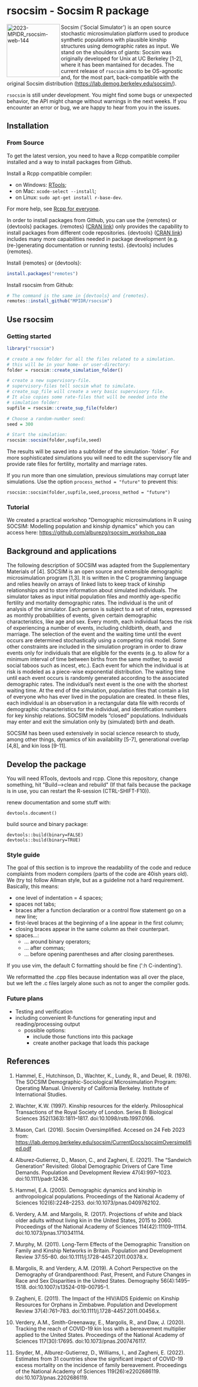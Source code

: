 # rsocsim - Socsim R package

<img align="left" width="144" alt="2023-MPIDR_rsocsim-web-144" src="https://user-images.githubusercontent.com/5939967/221559559-1233e070-0e0a-43a1-b451-a3215c0b7d4c.png">

Socsim ('Social Simulator') is an open source stochastic microsimulation platform used to produce synthetic populations with plausible kinship structures using demographic rates as input.
We stand on the shoulders of giants: Socsim was originally developed for Unix at UC Berkeley [1-2], where it has been mantained for decades. The current release of `rsocsim` aims to be OS-agnostic and, for the most part, back-compatible with the original Socsim distribution (https://lab.demog.berkeley.edu/socsim/).

`rsocsim` is still under development. You might find some bugs or unexpected behavior, the API might change without warnings in the next weeks.
If you encounter an error or bug, we are happy to hear from you in the issues.

## Installation


### From Source


To get the latest version, you need to have a Rcpp compatible compiler installed
and a way to install packages from Github.

Install a Rcpp compatible compiler:

- on Windows: [RTools](https://cran.r-project.org/bin/windows/Rtools/index.html);
- on Mac: `xcode-select --install`;
- on Linux: `sudo apt-get install r-base-dev`.
 
For more help, see [Rcpp for everyone](https://teuder.github.io/rcpp4everyone_en/020_install.html).

In order to install packages from Github, you can use the {remotes} or
{devtools} packages. {remotes} ([CRAN link](https://cran.r-project.org/web/packages/remotes/index.html))
only provides the capability to install packages from different code
repositories. {devtools} ([CRAN link](https://cran.r-project.org/web/packages/devtools/index.html))
includes many more capabilities needed in package development (e.g.
(re-)generating documentation or running tests). {devtools} includes {remotes}.


Install {remotes} or {devtools}:
````R
install.packages("remotes")
````

Install rsocsim from Github:
````R
# The command is the same in {devtools} and {remotes}.
remotes::install_github("MPIDR/rsocsim")
````

## Use rsocsim


### Getting started

````R
library("rsocsim")

# create a new folder for all the files related to a simulation.
# this will be in your home- or user-directory:
folder = rsocsim::create_simulation_folder()

# create a new supervisory-file.
# supervisory-files tell socsim what to simulate. 
# create_sup_file will create a very basic supervisory file.
# It also copies some rate-files that will be needed into the 
# simulation folder:
supfile = rsocsim::create_sup_file(folder)

# Choose a random-number seed:
seed = 300

# Start the simulation:
rsocsim::socsim(folder,supfile,seed)

````

The results will be saved into a subfolder of the  simulation-`folder´.
For more sophisticated simulations you will need to edit the supervisory
file and provide rate files for fertility, mortality and marriage rates.

If you run more than one simulation, previous simulations may corrupt
later simulations. Use the option `process_method = "future"` to prevent this:
```
rsocsim::socsim(folder,supfile,seed,process_method = "future")
```

### Tutorial

We created a practical workshop "Demographic microsimulations in R using SOCSIM: Modelling population and kinship dynamics" which you can access here:
https://github.com/alburezg/rsocsim_workshop_paa

## Background and applications

The following description of SOCSIM was adapted from the Supplementary Materials of [4]. 
SOCSIM is an open source and extensible demographic microsimulation program [1,3]. 
It is written in the C programming language and relies heavily on arrays of linked lists to keep track of kinship relationships and to store information about simulated individuals. 
The simulator takes as input initial population files and monthly age-specific fertility and mortality demographic rates. 
The individual is the unit of analysis of the simulator. 
Each person is subject to a set of rates, expressed as monthly probabilities of events, given certain demographic characteristics, like age and sex. 
Every month, each individual faces the risk of experiencing a number of events, including childbirth, death, and marriage. 
The selection of the event and the waiting time until the event occurs are determined stochastically using a competing risk model. 
Some other constraints are included in the simulation program in order to draw events only for individuals that are eligible for the events (e.g. to allow for a minimum interval of time between births from the same mother, to avoid social taboos such as incest, etc.). 
Each event for which the individual is at risk is modeled as a piece-wise exponential distribution. 
The waiting time until each event occurs is randomly generated according to the associated demographic rates. 
The individual’s next event is the one with the shortest waiting time. 
At the end of the simulation, population files that contain a list of everyone who has ever lived in the population are created. 
In these files, each individual is an observation in a rectangular data file with records of demographic characteristics for the individual, and identification numbers for key kinship relations.
SOCSIM models “closed” populations. 
Individuals may enter and exit the simulation only by (simulated) birth and death. 


SOCSIM has been used extensively in social science research to study, among other things, dynamics of kin availability [5-7], generational overlap [4,8], and kin loss [9-11].

## Develop the package

You will need RTools, devtools and rcpp.
Clone this repository, change something, hit "Build-->clean and rebuild"
(If that fails because the package is in use, you can restart the R-session (CTRL-SHIFT-F10)).


renew documentation and some stuff with:
```
devtools.document()
```

build source and binary package:
```
devtools::build(binary=FALSE)
devtools::build(binary=TRUE)
```
### Style guide

The goal of this section is to improve the readability of the code and reduce complaints from modern compilers (parts of the code are 40ish years old). We (try to) follow Allman style, but as a guideline not a hard requirement. Basically, this means:

- one level of indentation = 4 spaces;
- spaces not tabs;
- braces after a function declaration or a control flow statement go on a new line;
- first-level braces at the beginning of a line appear in the first column;
- closing braces appear in the same column as their counterpart.
- spaces...:
    - ... around binary operators;
    - ... after commas;
    - ... before opening parentheses and after closing parentheses.

If you use vim, the default C formatting should be fine (':h C-indenting').

We reformatted the .cpp files because indentation was all over the place, but we left the .c files largely alone such as not to anger the compiler gods.

### Future plans

* Testing and verification
* including convenient R-functions for generating input and reading/processing output
  * possible options:
    * include those functions into this package
    * create another package that loads this package


## References

1. Hammel, E., Hutchinson, D., Wachter, K., Lundy, R., and Deuel, R. (1976). The SOCSIM Demographic-Sociological Microsimulation Program: Operating Manual. University of California Berkeley. Institute of International Studies.

2. Wachter, K.W. (1997). Kinship resources for the elderly. Philosophical Transactions of the Royal Society of London. Series B: Biological Sciences 352(1363):1811–1817. doi:10.1098/rstb.1997.0166.

3. Mason, Carl. (2016). Socsim Oversimplified. Accesed on 24 Feb 2023 from: https://lab.demog.berkeley.edu/socsim/CurrentDocs/socsimOversimplified.pdf

4. Alburez‐Gutierrez, D., Mason, C., and Zagheni, E. (2021). The “Sandwich Generation” Revisited: Global Demographic Drivers of Care Time Demands. Population and Development Review 47(4):997–1023. doi:10.1111/padr.12436.

5. Hammel, E.A. (2005). Demographic dynamics and kinship in anthropological populations. Proceedings of the National Academy of Sciences 102(6):2248–2253. doi:10.1073/pnas.0409762102.

6. Verdery, A.M. and Margolis, R. (2017). Projections of white and black older adults without living kin in the United States, 2015 to 2060. Proceedings of the National Academy of Sciences 114(42):11109–11114. doi:10.1073/pnas.1710341114.

7. Murphy, M. (2011). Long-Term Effects of the Demographic Transition on Family and Kinship Networks in Britain. Population and Development Review 37:55–80. doi:10.1111/j.1728-4457.2011.00378.x.

8. Margolis, R. and Verdery, A.M. (2019). A Cohort Perspective on the Demography of Grandparenthood: Past, Present, and Future Changes in Race and Sex Disparities in the United States. Demography 56(4):1495–1518. doi:10.1007/s13524-019-00795-1.

9. Zagheni, E. (2011). The Impact of the HIV/AIDS Epidemic on Kinship Resources for Orphans in Zimbabwe. Population and Development Review 37(4):761–783. doi:10.1111/j.1728-4457.2011.00456.x.

10. Verdery, A.M., Smith-Greenaway, E., Margolis, R., and Daw, J. (2020). Tracking the reach of COVID-19 kin loss with a bereavement multiplier applied to the United States. Proceedings of the National Academy of Sciences 117(30):17695. doi:10.1073/pnas.2007476117.

11. Snyder, M., Alburez-Gutierrez, D., Williams, I., and Zagheni, E. (2022). Estimates from 31 countries show the significant impact of COVID-19 excess mortality on the incidence of family bereavement. Proceedings of the National Academy of Sciences 119(26):e2202686119. doi:10.1073/pnas.2202686119.
